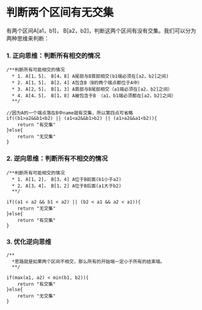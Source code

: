 # 判断两个区间有无交集
有两个区间A[a1，b1]， B[a2，b2]，判断这两个区间有没有交集。我们可以分为两种思维来判断：
### 1. 正向思维：判断所有相交的情况
```
/**判断所有可能相交的情况
  * 1. A[1，5]， B[4，8] A尾部与B首部相交(b1端必须在[a2，b2]之间)
  * 2. A[1，5]， B[2，4] A包含B（B的两个端点都位于A中）
  * 3. A[2，5]， B[1，3] A首部与B尾部相交（a1端必须在[a2，b2]之间）
  * 4. A[4，5]， B[1，8] A被包含于B （a1，b1端必须都在[a2，b2]之间）
  **/

//因为A的一个端点落在B中name就有交集，所以第四点可省略
if((b1>a2&&b1<b2) || (a1<a2&&b1>b2) || (a1>a2&&a1<b2)){
    return "有交集"
}else{
    return "无交集"
}
```

### 2. 逆向思维：判断所有不相交的情况
```
/**判断所有可能相交的情况
  * 1. A[1，2]， B[3，4] A位于B前面(b1小于a2)
  * 2. A[3，4]， B[1，2] A位于B后面(a1大于b2)
  **/

if((a1 < a2 && b1 < a2) || (b2 < a1 && a2 < a1)){
    return "无交集"
}else{
    return "有交集"
}
```

### 3. 优化逆向思维
```
/**
  *思路就是如果两个区间不相交，那么所有的开始端一定小于所有的结束端。
  **/

if(max(a1, a2) < min(b1, b2)){
    return "有交集"
}else{
    return "无交集"
}
```
